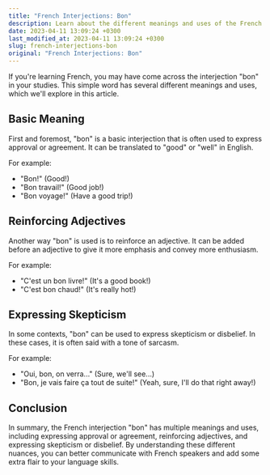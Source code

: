 ```yaml
---
title: "French Interjections: Bon"
description: Learn about the different meanings and uses of the French interjection \"bon\".
date: 2023-04-11 13:09:24 +0300
last_modified_at: 2023-04-11 13:09:24 +0300
slug: french-interjections-bon
original: "French Interjections: Bon"
---
```

If you're learning French, you may have come across the interjection "bon" in your studies. This simple word has several different meanings and uses, which we'll explore in this article.

## Basic Meaning
First and foremost, "bon" is a basic interjection that is often used to express approval or agreement. It can be translated to "good" or "well" in English.

For example:
- "Bon!" (Good!)
- "Bon travail!" (Good job!)
- "Bon voyage!" (Have a good trip!)

## Reinforcing Adjectives
Another way "bon" is used is to reinforce an adjective. It can be added before an adjective to give it more emphasis and convey more enthusiasm.

For example:
- "C'est un bon livre!" (It's a good book!)
- "C'est bon chaud!" (It's really hot!)

## Expressing Skepticism
In some contexts, "bon" can be used to express skepticism or disbelief. In these cases, it is often said with a tone of sarcasm.

For example:
- "Oui, bon, on verra..." (Sure, we'll see...)
- "Bon, je vais faire ça tout de suite!" (Yeah, sure, I'll do that right away!)

## Conclusion
In summary, the French interjection "bon" has multiple meanings and uses, including expressing approval or agreement, reinforcing adjectives, and expressing skepticism or disbelief. By understanding these different nuances, you can better communicate with French speakers and add some extra flair to your language skills.
